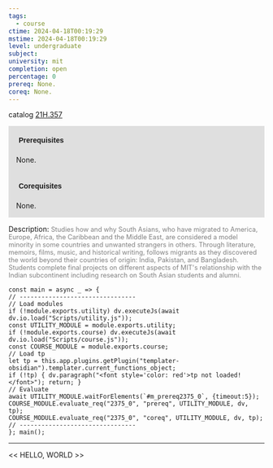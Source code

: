 ```yaml
---
tags:
  - course
ctime: 2024-04-18T00:19:29
mstime: 2024-04-18T00:19:29
level: undergraduate
subject: 
university: mit
completion: open
percentage: 0
prereq: None.
coreq: None.
---
```


catalog [21H.357](http://student.mit.edu/catalog/m21Hb.html#21H.357)

<span style="display: block; padding: 15px; background-color: rgb(100, 100, 100, 0.2);"><font id="m_prereq2375_0" style="display: block; font-family: Arial, sans-serif; font-weight: bold; padding: 5px">Prerequisites</font><br><span id="prereq2375_0">None.</span></span>
<span style="display: block; padding: 15px; background-color: rgb(100, 100, 100, 0.2);"><font id="m_coreq2375_0" style="display: block; font-family: Arial, sans-serif; font-weight: bold; padding: 5px">Corequisites</font><br><span id="coreq2375_0">None.</span></span>

<font style="">Description:</font>
<font style="color: grey; font-size: 0.8rem;">Studies how and why South Asians, who have migrated to America, Europe, Africa, the Caribbean and the Middle East, are considered a model minority in some countries and unwanted strangers in others. Through literature, memoirs, films, music, and historical writing, follows migrants as they discovered the world beyond their countries of origin: India, Pakistan, and Bangladesh. Students complete final projects on different aspects of MIT's relationship with the Indian subcontinent including research on South Asian students and alumni.</font>

```dataviewjs
const main = async _ => {
// --------------------------------
// Load modules
if (!module.exports.utility) dv.executeJs(await dv.io.load("Scripts/utility.js"));
const UTILITY_MODULE = module.exports.utility;
if (!module.exports.course) dv.executeJs(await dv.io.load("Scripts/course.js"));
const COURSE_MODULE = module.exports.course;
// Load tp
let tp = this.app.plugins.getPlugin("templater-obsidian").templater.current_functions_object;
if (!tp) { dv.paragraph("<font style='color: red'>tp not loaded!</font>"); return; }
// Evaluate
await UTILITY_MODULE.waitForElements(`#m_prereq2375_0`, {timeout:5});
COURSE_MODULE.evaluate_req("2375_0", "prereq", UTILITY_MODULE, dv, tp);
COURSE_MODULE.evaluate_req("2375_0", "coreq", UTILITY_MODULE, dv, tp);
// --------------------------------
}; main();
```

---

<< HELLO, WORLD >>

